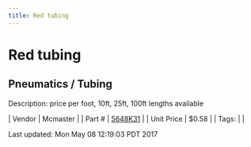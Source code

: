```yaml
---
title: Red tubing
---
```


# Red tubing
## Pneumatics / Tubing
Description: 	price per foot, 10ft, 25ft, 100ft lengths available 

| Vendor | Mcmaster | 
| Part # | [5648K31](https://www.mcmaster.com/#5648K31) | 
| Unit Price | $0.58 | 
| Tags: |  | 

Last updated: Mon May 08 12:19:03 PDT 2017